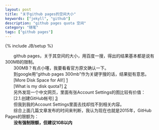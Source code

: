 ```yaml
---
layout: post
title: "关于github pages的空间大小"
keywords: ["jekyll", "github"]
description: "github pages quota 空间"
category: "随笔"
tags: ["github pages"]
---
```

{% include JB/setup %}

　　github pages，关于其空间的大小，用百度一搜，得出的结果基本都是说有300MB的限制。  
　　300MB？有点小噻，我要看看官方原文确认一下。  
　　到google用“github pages 300mb”作为关键字搜的话，结果挺有意思。  
　　[More Disk Space for All!] [1]  
　　[What is my disk quota?] [2]  
　　另外发现一个中文网页，里面有张Account Settings的图比较有价值：  
　　[2.1.创建GitHub帐号] [3]  
　　但我到我的Account Settings里面去找却找不到相关内容。  
　　综合上面几篇文章发布的时间来判断，我认为现在也就是2015年，GitHub Pages的限额为：  
　　**没有强制限额，但建议1GB以内**

  [1]:https://github.com/blog/353-more-disk-space-for-all
  [2]:https://help.github.com/articles/what-is-my-disk-quota/
  [3]:http://www.worldhello.net/gotgithub/02-join-github/010-account-setup.html